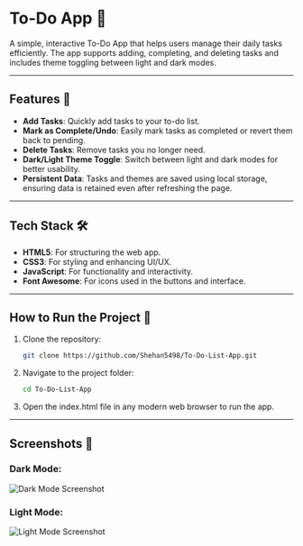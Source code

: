 # To-Do App 📝

A simple, interactive To-Do App that helps users manage their daily tasks efficiently. The app supports adding, completing, and deleting tasks and includes theme toggling between light and dark modes.

---

## Features 🌟

- **Add Tasks**: Quickly add tasks to your to-do list.
- **Mark as Complete/Undo**: Easily mark tasks as completed or revert them back to pending.
- **Delete Tasks**: Remove tasks you no longer need.
- **Dark/Light Theme Toggle**: Switch between light and dark modes for better usability.
- **Persistent Data**: Tasks and themes are saved using local storage, ensuring data is retained even after refreshing the page.

---

## Tech Stack 🛠️

- **HTML5**: For structuring the web app.
- **CSS3**: For styling and enhancing UI/UX.
- **JavaScript**: For functionality and interactivity.
- **Font Awesome**: For icons used in the buttons and interface.

---

## How to Run the Project 🚀

1. Clone the repository:
   ```bash
   git clone https://github.com/Shehan5498/To-Do-List-App.git

2. Navigate to the project folder:
   ```bash
   cd To-Do-List-App

3. Open the index.html file in any modern web browser to run the app.

---

## Screenshots 📸

### Dark Mode:
![Dark Mode Screenshot](assets/DarkMode.png)

### Light Mode:
![Light Mode Screenshot](assets/LightMode.png)



   
